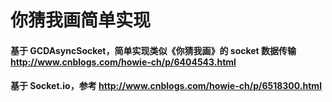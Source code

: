 # 你猜我画简单实现
#### 基于 GCDAsyncSocket，简单实现类似《你猜我画》的 socket 数据传输 http://www.cnblogs.com/howie-ch/p/6404543.html
#### 基于 Socket.io，参考 http://www.cnblogs.com/howie-ch/p/6518300.html

